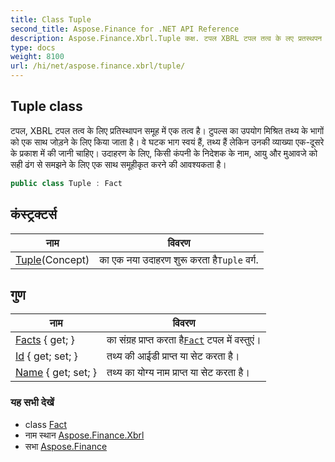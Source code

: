 ```yaml
---
title: Class Tuple
second_title: Aspose.Finance for .NET API Reference
description: Aspose.Finance.Xbrl.Tuple कक्ष. टपल XBRL टपल तत्व के लए प्रतस्थपन समूह में एक तत्व है टुपल्स क उपयग मश्रत तथ्य के भगं क एक सथ जड़ने के लए कय जत है वे घटक भग स्वयं हैं तथ्य हैं लेकन उनक व्यख्य एकदूसरे के प्रकश में क जन चहए उदहरण के लए कस कंपन के नदेशक के नम आयु और मुआवजे क सह ढंग से समझने के लए एक सथ समूहकृत करने क आवश्यकत है
type: docs
weight: 8100
url: /hi/net/aspose.finance.xbrl/tuple/
---
```

## Tuple class

टपल, XBRL टपल तत्व के लिए प्रतिस्थापन समूह में एक तत्व है। टुपल्स का उपयोग मिश्रित तथ्य के भागों को एक साथ जोड़ने के लिए किया जाता है। वे घटक भाग स्वयं हैं, तथ्य हैं लेकिन उनकी व्याख्या एक-दूसरे के प्रकाश में की जानी चाहिए। उदाहरण के लिए, किसी कंपनी के निदेशक के नाम, आयु और मुआवजे को सही ढंग से समझने के लिए एक साथ समूहीकृत करने की आवश्यकता है।

```csharp
public class Tuple : Fact
```

## कंस्ट्रक्टर्स

| नाम | विवरण |
| --- | --- |
| [Tuple](tuple/)(Concept) | का एक नया उदाहरण शुरू करता है`Tuple` वर्ग. |

## गुण

| नाम | विवरण |
| --- | --- |
| [Facts](../../aspose.finance.xbrl/tuple/facts/) { get; } | का संग्रह प्राप्त करता है[`Fact`](../fact/) टपल में वस्तुएं। |
| [Id](../../aspose.finance.xbrl/fact/id/) { get; set; } | तथ्य की आईडी प्राप्त या सेट करता है। |
| [Name](../../aspose.finance.xbrl/fact/name/) { get; set; } | तथ्य का योग्य नाम प्राप्त या सेट करता है। |

### यह सभी देखें

* class [Fact](../fact/)
* नाम स्थान [Aspose.Finance.Xbrl](../../aspose.finance.xbrl/)
* सभा [Aspose.Finance](../../)


